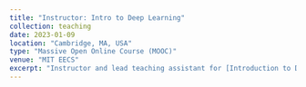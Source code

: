 ```yaml
---
title: "Instructor: Intro to Deep Learning"
collection: teaching
date: 2023-01-09
location: "Cambridge, MA, USA"
type: "Massive Open Online Course (MOOC)"
venue: "MIT EECS"
excerpt: "Instructor and lead teaching assistant for [Introduction to Deep Learning](http://introtodeeplearning.com), a one-week course during MIT's Independent Activities Period. This is one of the most popular classes at MIT, and covers a wide array of topics ranging from the basics of machine learning to generative modeling, uncertainty estimation, and reinforcement learning. My lecture on uncertainty-aware deep learning has reached 50K people online, and I was the lead teaching assistant for 300+ in person attendees."
---
```

